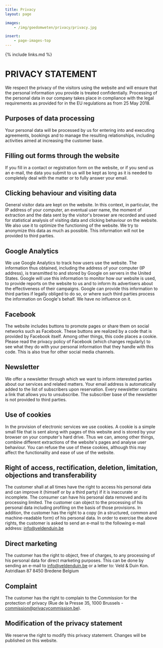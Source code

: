 ```yaml
---
title: Privacy
layout: page

images:
    - /img/goedomweten/privacy/privacy.jpg

insert:
    - page-images-top
---
```


{% include links.md %}

# PRIVACY STATEMENT
We respect the privacy of the visitors using the website and will ensure that the personal information you provide is treated confidentially. Processing of the personal data in our company takes place in compliance with the legal requirements as provided for in the EU regulations as from 25 May 2018.

## Purposes of data processing
Your personal data will be processed by us for entering into and executing agreements, bookings and to manage the resulting relationships, including activities aimed at increasing the customer base.

## Filling out forms through the website 
If you fill in a contact or registration form on the website, or if you send us an e-mail, the data you submit to us will be kept as long as it is needed to completely deal with the matter or to fully answer your email. 

## Clicking behaviour and visiting data 
General visitor data are kept on the website. In this context, in particular, the IP address of your computer, an eventual user name, the moment of extraction and the data sent by the visitor's browser are recorded and used for statistical analysis of visiting data and clicking behaviour on the website. We also use it to optimize the functioning of the website. We try to anonymize this data as much as possible. This information will not be provided to third parties.

## Google Analytics
We use Google Analytics to track how users use the website. The information thus obtained, including the address of your computer (IP address), is transmitted to and stored by Google on servers in the United States. Google will use this information to monitor how our website is used, to provide reports on the website to us and to inform its advertisers about the effectiveness of their campaigns. Google can provide this information to third parties if legally obliged to do so, or where such third parties process the information on Google's behalf. We have no influence on it.

## Facebook
The website includes buttons to promote pages or share them on social networks such as Facebook. These buttons are realized by a code that is provided by Facebook itself. Among other things, this code places a cookie.
Please read the privacy policy of Facebook (which changes regularly) to see what they do with your personal information that they handle with this code.
This is also true for other social media channels.

## Newsletter
We offer a newsletter through which we want to inform interested parties about our services and related matters. Your email address is automatically added to the list of subscribers upon reservation. Every newsletter contains a link that allows you to unsubscribe. The subscriber base of the newsletter is not provided to third parties.

## Use of cookies
In the provision of electronic services we use cookies. A cookie is a simple small file that is sent along with pages of this website and is stored by your browser on your computer's hard drive. Thus we can, among other things, combine different extractions of the website's pages and analyse user behaviour. You can refuse the use of these cookies, although this may affect the functionality and ease of use of the website.

## Right of access, rectification, deletion, limitation, objections and transferability
The customer shall at all times have the right to access his personal data and can improve it (himself or by a third party) if it is inaccurate or incomplete. The consumer can have his personal data removed and  its processing limited. The customer can object to the processing of his personal data including profiling on the basis of those provisions.
In addition, the customer has the right to a copy (in a structured, common and machine-readable form) of his personal data.
In order to exercise the above rights, the customer is asked to send an e-mail to the following e-mail address: info@veldenduin.be

## Direct marketing
The customer has the right to object, free of charges, to any processing of his personal data for direct marketing purposes. This can be done by sending an e-mail to info@veldenduin.be or a letter to:
Veld & Duin
Kon. Astridlaan 87
8450 Bredene
Belgium

## Complaint
The customer has the right to complain to the Commission for the protection of privacy (Rue de la Presse 35, 1000 Brussels  - commission@privacycommission.be).

## Modification of the privacy statement
We reserve the right to modify this privacy statement. Changes will be published on this website.



